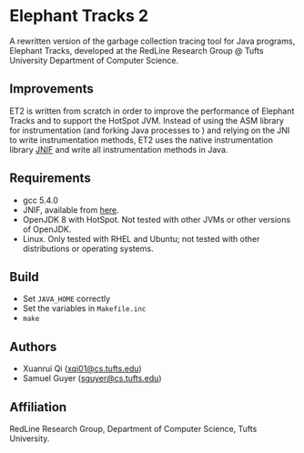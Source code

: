 # Elephant Tracks 2

A rewritten version of the garbage collection tracing tool for Java programs, 
Elephant Tracks, developed at the RedLine Research Group @ Tufts University 
Department of Computer Science.

## Improvements
ET2 is written from scratch in order to improve the performance 
of Elephant Tracks and to support the HotSpot JVM. Instead of using the ASM 
library for instrumentation (and forking Java processes to ) and relying on the 
JNI to write instrumentation methods, ET2 uses the native instrumentation library 
[JNIF](http://sape.inf.usi.ch/jnif) and write all instrumentation methods in Java.

## Requirements
   * gcc 5.4.0
   * JNIF, available from [here](https://bitbucket.org/acuarica/jnif).
   * OpenJDK 8 with HotSpot. Not tested with other JVMs or other versions of OpenJDK.
   * Linux. Only tested with RHEL and Ubuntu; not tested with other distributions or 
     operating systems.

## Build
   * Set `JAVA_HOME` correctly
   * Set the variables in `Makefile.inc`
   * `make`

## Authors
   * Xuanrui Qi ([xqi01@cs.tufts.edu](mailto:xqi01@cs.tufts.edu))
   * Samuel Guyer ([sguyer@cs.tufts.edu](mailto:sguyer@cs.tufts.edu))

## Affiliation
   RedLine Research Group, Department of Computer Science, Tufts University.

